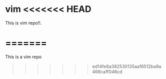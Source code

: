 vim
<<<<<<< HEAD
=====

This is vim repo!!.

=======
=======

This is a vim repo
>>>>>>> ed14fe8a382530135aa16512ba9a466ca1f046cd
